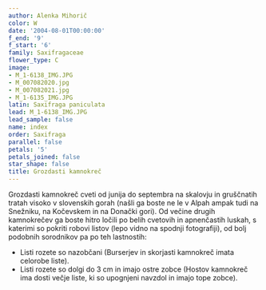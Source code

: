 ```yaml
---
author: Alenka Mihorič
color: W
date: '2004-08-01T00:00:00'
f_end: '9'
f_start: '6'
family: Saxifragaceae
flower_type: C
image:
- M_1-6138_IMG.JPG
- M_007082020.jpg
- M_007082021.jpg
- M_1-6135_IMG.JPG
latin: Saxifraga paniculata
lead: M_1-6138_IMG.JPG
lead_sample: false
name: index
order: Saxifraga
parallel: false
petals: '5'
petals_joined: false
star_shape: false
title: Grozdasti kamnokreč
---
```

Grozdasti kamnokreč cveti od junija do septembra na skalovju in gruščnatih tratah visoko v slovenskih gorah (našli ga boste ne le v Alpah ampak tudi na Snežniku, na Kočevskem in na Donački gori). Od večine drugih kamnokrečev ga boste hitro ločili po belih cvetovih in apnenčastih luskah, s katerimi so pokriti robovi listov (lepo vidno na spodnji fotografiji), od bolj podobnih sorodnikov pa po teh lastnostih:

-   Listi rozete so nazobčani (Burserjev in skorjasti kamnokreč imata celorobe liste).
-   Listi rozete so dolgi do 3 cm in imajo ostre zobce (Hostov kamnokreč ima dosti večje liste, ki so upognjeni navzdol in imajo tope zobce).
